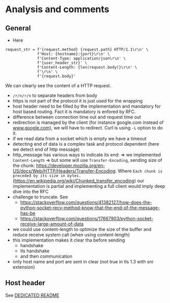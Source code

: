 # Analysis and comments

## General

- Here

````shell script
request_str = f'{request.method} {request.path} HTTP/1.1\r\n' \
              f'Host: {hostname}:{port}\r\n' \
              f'Content-Type: application/json\r\n' \
              f'{user_header_str}' \
              f'Content-Length: {len(request.body)}\r\n' \
              f'\r\n' \
              f'{request.body}'
````

We can clearly see the content of a HTTP request.

- `/r/n/r/n` to separate headers from body
- https is not part of the protocol it is just used for the wrapping 
- host header need to be filled by the implementation and mandatory for host based routing.
Fact it is mandatory is enfored by RFC.
- difference between connection time out and request time out
- redirection is managed by the client (for instance google.com instead of www.google.com), we will have to redirect.
Curl is using `-L` option to do it.
- if we read data from a socket which is empty we have a timeout
- detecting end of data is a complex task and protocol dependent (here we detect end of http message)
- http_message has various ways to indicate its end:
=> we implemented `Content-Length`
=> but some will use `Transfer-Encoding`, sending size of the chunk: https://developer.mozilla.org/en-US/docs/Web/HTTP/Headers/Transfer-Encoding.
Where `Each chunk is preceded by its size in bytes.` (https://en.wikipedia.org/wiki/Chunked_transfer_encoding)
our implementation is partial and implementing a full client would imply deep dive into the RFC
- challenge to truncate. See
    - https://stackoverflow.com/questions/41382127/how-does-the-python-socket-recv-method-know-that-the-end-of-the-message-has-be
    - https://stackoverflow.com/questions/17667903/python-socket-receive-large-amount-of-data
- we could use content-length to optimize the size of the buffer and reduce receive system call (when using content-length)
- this implementation makes it clear tha before sending
    - handshake
    - tls handshake
    - and then communication
- only host name and port are sent in clear (not true in tls 1.3 with sni extension)

## Host header

See [DEDICATED README](README_SUITE_2_HOST_HEADER.md)

<!-- infoblox API some issue as decoding Transfer-Encoding: chunked, 
 but query paramter ?name=yop.test.loc&zone=test.loc would work as part of the path and we manage the POST -->

